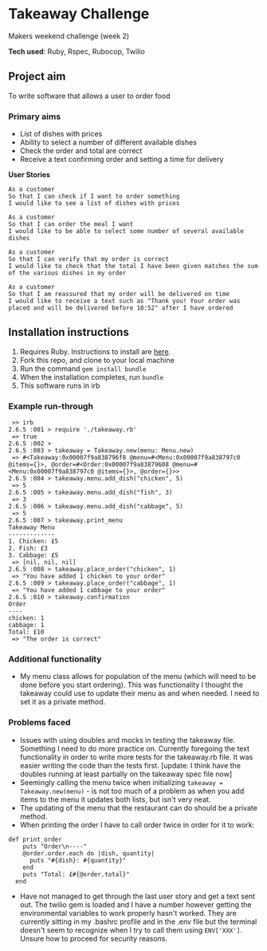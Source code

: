 # Takeaway Challenge
Makers weekend challenge (week 2)

**Tech used**:
Ruby,
Rspec,
Rubocop,
Twilio

## Project aim
To write software that allows a user to order food

### Primary aims
* List of dishes with prices
* Ability to select a number of different available dishes
* Check the order and total are correct
* Receive a text confirming order and setting a time for delivery

**User Stories**
```
As a customer
So that I can check if I want to order something
I would like to see a list of dishes with prices

As a customer
So that I can order the meal I want
I would like to be able to select some number of several available dishes

As a customer
So that I can verify that my order is correct
I would like to check that the total I have been given matches the sum of the various dishes in my order

As a customer
So that I am reassured that my order will be delivered on time
I would like to receive a text such as "Thank you! Your order was placed and will be delivered before 18:52" after I have ordered
```

## Installation instructions
1. Requires Ruby. Instructions to install are [here](https://www.ruby-lang.org/en/documentation/installation/).
2. Fork this repo, and clone to your local machine
3. Run the command `gem install bundle`
4. When the installation completes, run `bundle` 
5. This software runs in irb

### Example run-through
```
 >> irb
2.6.5 :001 > require './takeaway.rb'
 => true 
2.6.5 :002 > 
2.6.5 :003 > takeaway = Takeaway.new(menu: Menu.new)
 => #<Takeaway:0x00007f9a838796f8 @menu=#<Menu:0x00007f9a838797c0 @items={}>, @order=#<Order:0x00007f9a83879608 @menu=#<Menu:0x00007f9a838797c0 @items={}>, @order={}>> 
2.6.5 :004 > takeaway.menu.add_dish("chicken", 5)
 => 5 
2.6.5 :005 > takeaway.menu.add_dish("fish", 3)
 => 3 
2.6.5 :006 > takeaway.menu.add_dish("cabbage", 5)
 => 5 
2.6.5 :007 > takeaway.print_menu
Takeaway Menu
-------------
1. Chicken: £5
2. Fish: £3
3. Cabbage: £5
 => [nil, nil, nil] 
2.6.5 :008 > takeaway.place_order("chicken", 1)
 => "You have added 1 chicken to your order" 
2.6.5 :009 > takeaway.place_order("cabbage", 1)
 => "You have added 1 cabbage to your order" 
2.6.5 :010 > takeaway.confirmation
Order
----
chicken: 1
cabbage: 1
Total: £10
 => "The order is correct" 
 ```

### Additional functionality
* My menu class allows for population of the menu (which will need to be done before you start ordering). This was functionality I thought the takeaway could use to update their menu as and when needed. I need to set it as a private method.

### Problems faced
* Issues with using doubles and mocks in testing the takeaway file. Something I need to do more practice on. Currently foregoing the text functionality in order to write more tests for the takeaway.rb file. It was easier writing the code than the tests first. [update: I think have the doubles running at least partially on the takeaway spec file now]
* Seemingly calling the menu twice when initializing `takeaway = Takeaway.new(menu)` - is not too much of a problem as when you add items to the menu it updates both lists, but isn't very neat.
* The updating of the menu that the restaurant can do should be a private method.
* When printing the order I have to call order twice in order for it to work:
```
def print_order
    puts "Order\n----" 
    @order.order.each do |dish, quantity|
      puts "#{dish}: #{quantity}"
    end
    puts "Total: £#{@order.total}"
  end
```
* Have not managed to get through the last user story and get a text sent out. The twilio gem is loaded and I have a number however getting the environmental variables to work properly hasn't worked. They are currently sitting in my .bashrc profile and in the .env file but the terminal doesn't seem to recognize when I try to call them using `ENV['XXX']`. Unsure how to proceed for security reasons. 
